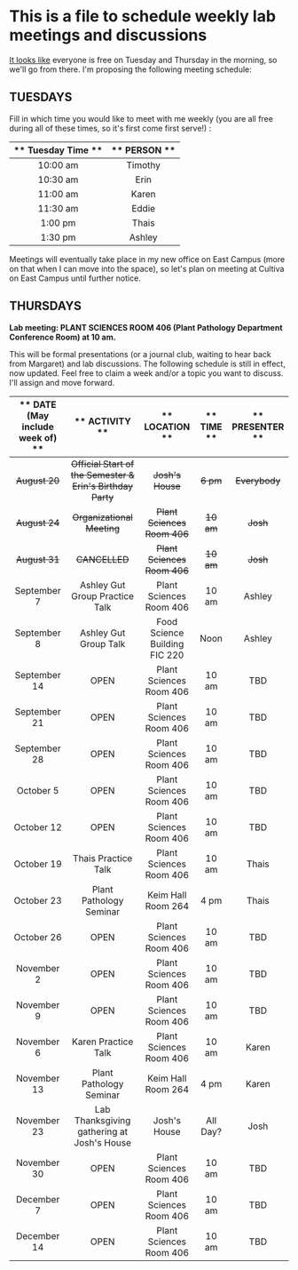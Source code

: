 # This is a file to schedule weekly lab meetings and discussions

[It looks like](http://whenisgood.net/akrkr3e/results/qkqsztz) everyone is free on Tuesday and Thursday in the morning, so we'll go from there.  I'm proposing the following meeting schedule:

## __TUESDAYS__

Fill in which time you would like to meet with me weekly (you are all free during all of these times, so it's first come first serve!) :

** Tuesday Time **|** PERSON **
:-----:|:-----:
10:00 am | Timothy
10:30 am | Erin
11:00 am | Karen
11:30 am | Eddie
1:00 pm | Thais
1:30 pm | Ashley

Meetings will eventually take place in my new office on East Campus (more on that when I can move into the space), so let's plan on meeting at Cultiva on East Campus until further notice.


## __THURSDAYS__

__Lab meeting: PLANT SCIENCES ROOM 406 (Plant Pathology Department Conference Room) at 10 am.__

This will be formal presentations (or a journal club, waiting to hear back from Margaret) and lab discussions. The following schedule is still in effect, now updated. Feel free to claim a week and/or a topic you want to discuss. I'll assign and move forward.

** DATE (May include week of) **|** ACTIVITY **|** LOCATION **|** TIME **|** PRESENTER **
:-----:|:-----:|:-----:|:-----:|:-----:
~~August 20~~ | ~~Official Start of the Semester & Erin's Birthday Party~~ | ~~Josh's House~~ | ~~6 pm~~ | ~~Everybody~~
~~August 24~~ | ~~Organizational Meeting~~ | ~~Plant Sciences Room 406~~ | ~~10 am~~ | ~~Josh~~
~~August 31~~ | ~~CANCELLED~~ | ~~Plant Sciences Room 406~~ | ~~10 am~~ | ~~Josh~~
September 7 | Ashley Gut Group Practice Talk | Plant Sciences Room 406 | 10 am | Ashley
September 8 | Ashley Gut Group Talk | Food Science Building FIC 220 | Noon | Ashley
September 14 | OPEN | Plant Sciences Room 406 | 10 am |  TBD
September 21 | OPEN | Plant Sciences Room 406 | 10 am |  TBD
September 28 | OPEN | Plant Sciences Room 406 | 10 am |  TBD
October 5 | OPEN | Plant Sciences Room 406 | 10 am |  TBD
October 12 | OPEN | Plant Sciences Room 406 | 10 am |  TBD
October 19 | Thais Practice Talk | Plant Sciences Room 406 | 10 am |  Thais
October 23 | Plant Pathology Seminar | Keim Hall Room 264 | 4 pm | Thais
October 26 | OPEN | Plant Sciences Room 406 | 10 am |  TBD
November 2 | OPEN | Plant Sciences Room 406 | 10 am |  TBD
November 9 | OPEN | Plant Sciences Room 406 | 10 am |  TBD
November 6 | Karen Practice Talk | Plant Sciences Room 406 | 10 am |  Karen
November 13 | Plant Pathology Seminar | Keim Hall Room 264 | 4 pm |  Karen
November 23 | Lab Thanksgiving gathering at Josh's House | Josh's House | All Day? |  Josh
November 30 | OPEN | Plant Sciences Room 406 | 10 am |  TBD
December 7 | OPEN | Plant Sciences Room 406 | 10 am |  TBD
December 14 | OPEN | Plant Sciences Room 406 | 10 am |  TBD
